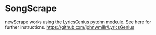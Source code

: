 # SongScrape

newScrape works using the LyricsGenius pytohn modeule. See here for further instructions. https://github.com/johnwmillr/LyricsGenius
